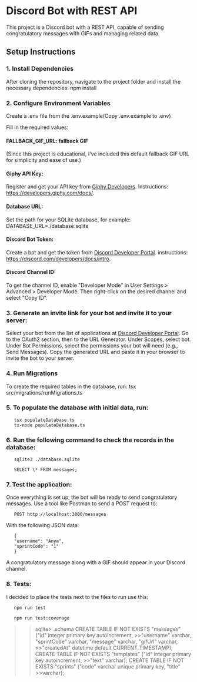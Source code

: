 # Discord Bot with REST API

This project is a Discord bot with a REST API, capable of sending congratulatory messages with GIFs and managing related data.

## Setup Instructions


###  1. Install Dependencies
   After cloning the repository, navigate to the project folder and install the necessary dependencies:
   npm install

###  2. Configure Environment Variables
   Create a .env file from the .env.example(Copy .env.example to .env)

Fill in the required values:

#### FALLBACK_GIF_URL: fallback GIF
(Since this project is educational, I’ve included this default fallback GIF URL for simplicity and ease of use.)

#### Giphy API Key:
Register and get your API key from [Giphy Developers](https://developers.giphy.com/).
Instructions: https://developers.giphy.com/docs/.

#### Database URL:
Set the path for your SQLite database, for example:
DATABASE_URL=./database.sqlite

#### Discord Bot Token:
Create a bot and get the token from [Discord Developer Portal](https://discord.com/developers/applications).
instructions: https://discord.com/developers/docs/intro.

#### Discord Channel ID:
To get the channel ID, enable "Developer Mode" in User Settings > Advanced > Developer Mode. Then right-click on the desired channel and select "Copy ID".

### 3. Generate an invite link for your bot and invite it to your server:
   Select your bot from the list of applications at [Discord Developer Portal](https://discord.com/developers/applications).
   Go to the OAuth2 section, then to the URL Generator.
   Under Scopes, select bot.
   Under Bot Permissions, select the permissions your bot will need (e.g., Send Messages).
   Copy the generated URL and paste it in your browser to invite the bot to your server.
### 4. Run Migrations
   To create the required tables in the database, run:
   tsx src/migrations/runMigrations.ts

### 5. To populate the database with initial data, run:

```
   tsx populateDatabase.ts
   tx-node populateDatabase.ts
```


### 6. Run the following command to check the records in the database:

```
   sqlite3 ./database.sqlite
```
```
   SELECT \* FROM messages;
```

### 7. Test the application:

Once everything is set up, the bot will be ready to send congratulatory messages. Use a tool like Postman to send a POST request to:

```
   POST http://localhost:3000/messages
```
With the following JSON data:

```
   {
   "username": "Anya",
   "sprintCode": "1"
   }
```

A congratulatory message along with a GIF should appear in your Discord channel.


### 8. Tests:

I decided to place the tests next to the files
to run use this:

```
   npm run test
```
```
   npm run test:coverage
```

>>sqlite> .schema
>>CREATE TABLE IF NOT EXISTS "messages" ("id" integer primary key autoincrement, >>"username" varchar, "sprintCode" varchar, "message" varchar, "gifUrl" varchar, >>"createdAt" datetime default CURRENT_TIMESTAMP);
>>CREATE TABLE IF NOT EXISTS "templates" ("id" integer primary key autoincrement, >>"text" varchar);
>>CREATE TABLE IF NOT EXISTS "sprints" ("code" varchar unique primary key, "title" >>varchar);


